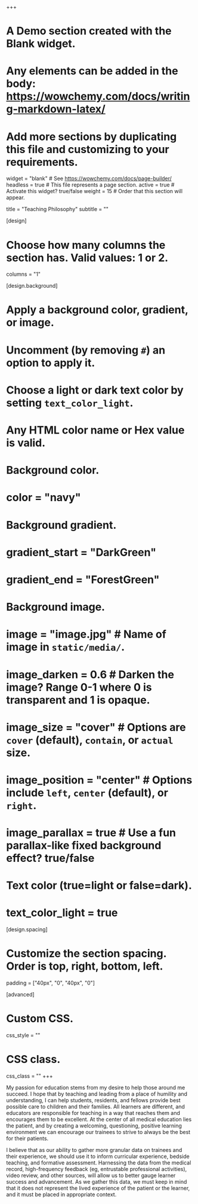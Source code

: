 +++
# A Demo section created with the Blank widget.
# Any elements can be added in the body: https://wowchemy.com/docs/writing-markdown-latex/
# Add more sections by duplicating this file and customizing to your requirements.

widget = "blank"  # See https://wowchemy.com/docs/page-builder/
headless = true  # This file represents a page section.
active = true  # Activate this widget? true/false
weight = 15  # Order that this section will appear.

title = "Teaching Philosophy"
subtitle = ""

[design]
  # Choose how many columns the section has. Valid values: 1 or 2.
  columns = "1"

[design.background]
  # Apply a background color, gradient, or image.
  #   Uncomment (by removing `#`) an option to apply it.
  #   Choose a light or dark text color by setting `text_color_light`.
  #   Any HTML color name or Hex value is valid.

  # Background color.
  # color = "navy"
  
  # Background gradient.
  # gradient_start = "DarkGreen"
  # gradient_end = "ForestGreen"
  
  # Background image.
  # image = "image.jpg"  # Name of image in `static/media/`.
  # image_darken = 0.6  # Darken the image? Range 0-1 where 0 is transparent and 1 is opaque.
  # image_size = "cover"  #  Options are `cover` (default), `contain`, or `actual` size.
  # image_position = "center"  # Options include `left`, `center` (default), or `right`.
  # image_parallax = true  # Use a fun parallax-like fixed background effect? true/false
  
  # Text color (true=light or false=dark).
  # text_color_light = true

[design.spacing]
  # Customize the section spacing. Order is top, right, bottom, left.
  padding = ["40px", "0", "40px", "0"]

[advanced]
 # Custom CSS. 
 css_style = ""
 
 # CSS class.
 css_class = ""
+++

My passion for education stems from my desire to help those around me succeed. I hope that by teaching and leading from a place of humility and understanding, I can help students, residents, and fellows provide best possible care to children and their families. All learners are different, and educators are responsible for teaching in a way that reaches them and encourages them to be excellent. At the center of all medical education lies the patient, and by creating a welcoming, questioning, positive learning environment we can encourage our trainees to strive to always be the best for their patients. 

I believe that as our ability to gather more granular data on trainees and their experience, we should use it to inform curricular experience, bedside teaching, and formative assessment. Harnessing the data from the medical record, high-frequency feedback (eg, entrustable professional activities), video review, and other sources, will allow us to better gauge learner success and advancement. As we gather this data, we must keep in mind that it does not represent the lived experience of the patient or the learner, and it must be placed in appropriate context.  


